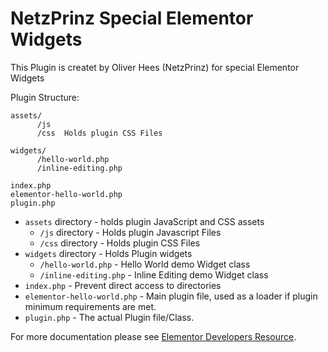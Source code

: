 # NetzPrinz Special Elementor Widgets

This Plugin is createt by Oliver Hees (NetzPrinz) for special Elementor Widgets

Plugin Structure: 
```
assets/
      /js   
      /css  Holds plugin CSS Files
      
widgets/
      /hello-world.php
      /inline-editing.php
      
index.php
elementor-hello-world.php
plugin.php
```


* `assets` directory - holds plugin JavaScript and CSS assets
  * `/js` directory - Holds plugin Javascript Files
  * `/css` directory - Holds plugin CSS Files
* `widgets` directory - Holds Plugin widgets
  * `/hello-world.php` - Hello World demo Widget class
  * `/inline-editing.php` - Inline Editing demo Widget class
* `index.php`	- Prevent direct access to directories
* `elementor-hello-world.php`	- Main plugin file, used as a loader if plugin minimum requirements are met.
* `plugin.php` - The actual Plugin file/Class.

For more documentation please see [Elementor Developers Resource](https://developers.elementor.com/creating-an-extension-for-elementor/).

